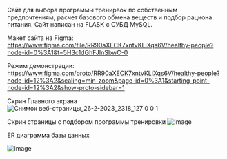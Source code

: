 
Сайт для выбора программы тренирвок по собственным предпочтениям, расчет базового обмена веществ и подбор рациона питания. Сайт написан на FLASK с СУБД MySQL.

Макет сайта на Figma: https://www.figma.com/file/RR90aXECK7xntvKLiXqs6V/healthy-people?node-id=0%3A1&t=5H3c1dGhFJInSbwC-0

Режим демонстрации: https://www.figma.com/proto/RR90aXECK7xntvKLiXqs6V/healthy-people?node-id=12%3A2&scaling=min-zoom&page-id=0%3A1&starting-point-node-id=12%3A2&show-proto-sidebar=1

Скрин Главного экрана
![Снимок веб-страницы_26-2-2023_2318_127 0 0 1](https://user-images.githubusercontent.com/92994381/221427945-9687b1e5-a64c-4bd6-b650-19c4f2070ca0.jpeg)


Скрин страницы с подбором программы тренировки
![image](https://user-images.githubusercontent.com/92994381/221427564-79133ac5-ae84-4deb-b02b-8840781356bb.png)



ER диаграмма базы данных

![image](https://user-images.githubusercontent.com/92994381/221426373-f816917f-b3ee-4fcd-abbc-6cdfa0c8ed00.png)
